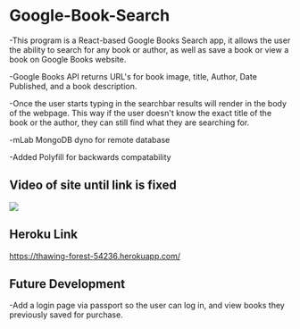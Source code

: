 # Google-Book-Search
-This program is a React-based Google Books Search app, it allows the user the ability to search for any book or author, as well as save a book or view a book on Google Books website.

-Google Books API returns URL's for book image, title, Author, Date Published, and a book description. 

-Once the user starts typing in the searchbar results will render in the body of the webpage. This way if the user doesn't know the exact title of the book or the author, they can still find what they are searching for. 

-mLab MongoDB dyno for remote database

-Added Polyfill for backwards compatability 

## Video of site until link is fixed
![](GoogBookGif.gif)

## Heroku Link 
https://thawing-forest-54236.herokuapp.com/

## Future Development
-Add a login page via passport so the user can log in, and view books they previously saved for purchase. 


